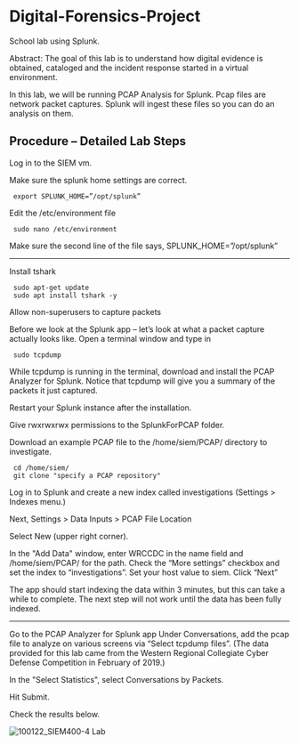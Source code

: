# Digital-Forensics-Project
School lab using Splunk.

Abstract: The goal of this lab is to understand how digital evidence is obtained, cataloged and the incident response started in a virtual environment.  

In this lab, we will be running PCAP Analysis for Splunk. Pcap files are network packet captures. Splunk will ingest these files so you can do an analysis on them. 

Procedure – Detailed Lab Steps
----------------------------------------------------------------------------------------------------------------------------------------------------------------------
Log in to the SIEM vm.

Make sure the splunk home settings are correct.
     
     export SPLUNK_HOME=”/opt/splunk”
     
Edit the /etc/environment file

     sudo nano /etc/environment
     
Make sure the second line of the file says, SPLUNK_HOME=”/opt/splunk”

----------------------------------------------------------------------------------------------------------------------------------------------------------------------
Install tshark

     sudo apt-get update
     sudo apt install tshark -y
Allow non-superusers to capture packets

Before we look at the Splunk app – let’s look at what a packet capture actually looks like. Open a terminal window and type in  

     sudo tcpdump

While tcpdump is running in the terminal, download and install the PCAP Analyzer for Splunk. Notice that tcpdump will give you a summary of the packets it just captured.

Restart your Splunk instance after the installation.

Give rwxrwxrwx permissions to the SplunkForPCAP folder.

Download an example PCAP file to the /home/siem/PCAP/ directory to investigate.

     cd /home/siem/ 
     git clone "specify a PCAP repository" 
     
Log in to Splunk and create a new index called investigations (Settings > Indexes menu.)

Next, Settings > Data Inputs > PCAP File Location

Select New (upper right corner).

In the "Add Data" window, enter WRCCDC in the name field and /home/siem/PCAP/ for the path. 
Check the “More settings” checkbox and set the index to  “investigations”. 
Set your host value to siem.
Click “Next”

The app should start indexing the data within 3 minutes, but this can take a while to complete. The next step will not work until the data has been fully indexed.

----------------------------------------------------------------------------------------------------------------------------------------------------------------------
Go to the PCAP Analyzer for Splunk app
Under Conversations, add the pcap file to analyze on various screens via “Select tcpdump files”. (The data provided for this lab came from the Western Regional Collegiate Cyber Defense Competition in February of 2019.)

In the "Select Statistics", select Conversations by Packets.

Hit Submit.

Check the results below.

![100122_SIEM400-4 Lab](https://user-images.githubusercontent.com/123989567/219963634-a6c80a55-cd97-4d35-a25c-769b48060910.jpg)
